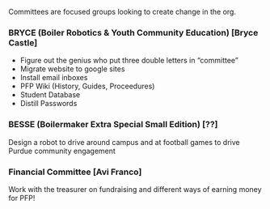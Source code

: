 Committees are focused groups looking to create change in the org.

### BRYCE (Boiler Robotics & Youth Community Education) [Bryce Castle]
- Figure out the genius who put three double letters in “committee”
- Migrate website to google sites
- Install email inboxes
- PFP Wiki (History, Guides, Proceedures)
- Student Database
- Distill Passwords

### BESSE (Boilermaker Extra Special Small Edition) [??]
Design a robot to drive around campus and at football games to drive Purdue community engagement


### Financial Committee [Avi Franco]
Work with the treasurer on fundraising and different ways of earning money for PFP! 

